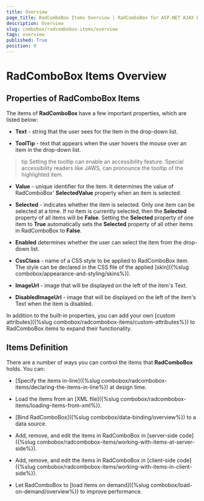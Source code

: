 ```yaml
---
title: Overview
page_title: RadComboBox Items Overview | RadComboBox for ASP.NET AJAX Documentation
description: Overview
slug: combobox/radcombobox-items/overview
tags: overview
published: True
position: 0
---
```


# RadComboBox Items Overview



## Properties of RadComboBox Items

The items of **RadComboBox** have a few important properties, which are listed below:

* **Text** - string that the user sees for the item in the drop-down list.

* **ToolTip** - text that appears when the user hovers the mouse over an item in the drop-down list.

>tip Setting the tooltip can enable an accessibility feature. Special accessibility readers like JAWS, can pronounce the tooltip of the highlighted item.
>


* **Value** - unique identifier for the item. It determines the value of RadComboBox' **SelectedValue** property when an item is selected.

* **Selected** - indicates whether the item is selected. Only one item can be selected at a time. If no item is currently selected, then the **Selected** property of all items will be **False**. Setting the **Selected** property of one item to **True** automatically sets the **Selected** property of all other items in RadComboBox to **False**.

* **Enabled** determines whether the user can select the item from the drop-down list.

* **CssClass** - name of a CSS style to be applied to RadComboBox item. The style can be declared in the CSS file of the applied [skin]({%slug combobox/appearance-and-styling/skins%}).

* **ImageUrl** - image that will be displayed on the left of the item's Text.

* **DisabledImageUrl** - image that will be displayed on the left of the item's Text when the item is disabled.

In addition to the built-in properties, you can add your own [custom attributes]({%slug combobox/radcombobox-items/custom-attributes%}) to RadComboBox items to expand their functionality.

## Items Definition

There are a number of ways you can control the items that **RadComboBox** holds. You can:

* [Specify the items in-line]({%slug combobox/radcombobox-items/declaring-the-items-in-line%}) at design time.

* Load the items from an [XML file]({%slug combobox/radcombobox-items/loading-items-from-xml%}).

* [Bind RadComboBox]({%slug combobox/data-binding/overview%}) to a data source.

* Add, remove, and edit the items in RadComboBox in [server-side code]({%slug combobox/radcombobox-items/working-with-items-at-server-side%}).

* Add, remove, and edit the items in RadComboBox in [client-side code]({%slug combobox/radcombobox-items/working-with-items-in-client-side%}).

* Let RadComboBox to [load items on demand]({%slug combobox/load-on-demand/overview%}) to improve performance.


